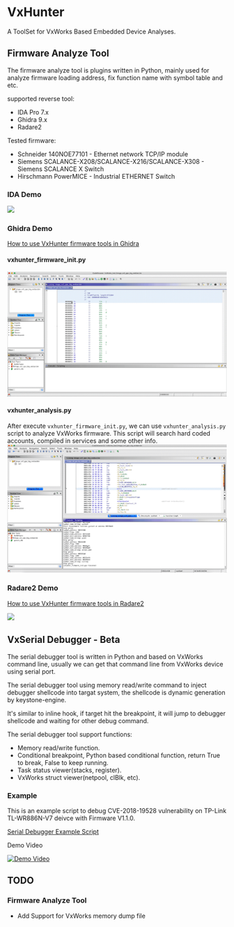 # VxHunter 
A ToolSet for VxWorks Based Embedded Device Analyses.


## Firmware Analyze Tool
The firmware analyze tool is plugins written in Python, mainly used for analyze firmware loading address, fix function name with symbol table and etc.

supported reverse tool: 
* IDA Pro 7.x
* Ghidra 9.x
* Radare2

Tested firmware:
* Schneider 140NOE77101 - Ethernet network TCP/IP module
* Siemens SCALANCE-X208/SCALANCE-X216/SCALANCE-X308 - Siemens SCALANCE X Switch
* Hirschmann PowerMICE - Industrial ETHERNET Switch


### IDA Demo
![](docs/images/VxHunter_IDA_480.gif)


### Ghidra Demo
[How to use VxHunter firmware tools in Ghidra](docs/How_to_use_vxhunter_firmware_tools_in_ghidra.md)


#### vxhunter_firmware_init.py
![](docs/images/VxHunter_ghidra_firmware_init_720.gif)


#### vxhunter_analysis.py
After execute `vxhunter_firmware_init.py`, we can use `vxhunter_analysis.py` script to analyze VxWorks firmware.
This script will search hard coded accounts, compiled in services and some other info. 
![](docs/images/VxHunter_ghidra_analysis_720.gif)


### Radare2 Demo

[How to use VxHunter firmware tools in Radare2](docs/How_to_use_vxhunter_firmware_tools_in_radare2.md)

![](docs/images/VxHunter_Radare2_720.gif)
 
## VxSerial Debugger - Beta
The serial debugger tool is written in Python and based on VxWorks command line, usually we can get that command line from VxWorks device using serial port. 

The serial debugger tool using memory read/write command to inject debugger shellcode into targat system, the shellcode is dynamic generation by keystone-engine. 

It's similar to inline hook, if target hit the breakpoint, it will jump to debugger shellcode and waiting for other debug command. 

The serial debugger tool support functions:
* Memory read/write function.
* Conditional breakpoint, Python based conditional function, return True to break, False to keep running.
* Task status viewer(stacks, register).
* VxWorks struct viewer(netpool, clBlk, etc).


### Example
This is an example script to debug CVE-2018-19528 vulnerability on TP-Link TL-WR886N-V7 deivce with Firmware V1.1.0.


[Serial Debugger Example Script](serial_debugger_example.py)

Demo Video

[![Demo Video](https://img.youtube.com/vi/ulO8MsoDLLk/0.jpg)](https://www.youtube.com/watch?v=ulO8MsoDLLk)


## TODO
### Firmware Analyze Tool
* Add Support for VxWorks memory dump file
